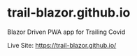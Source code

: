 # trail-blazor.github.io

Blazor Driven PWA app for Trailing Covid

Live Site: https://trail-blazor.github.io/
